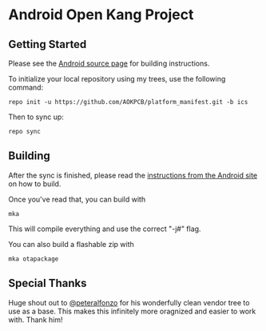 Android Open Kang Project
=========================





Getting Started
---------------

Please see the [Android source page](http://source.android.com/source/index.html) for building instructions.

To initialize your local repository using my trees, use the following command:

    repo init -u https://github.com/AOKPCB/platform_manifest.git -b ics

Then to sync up:

    repo sync



Building
--------

After the sync is finished, please read the [instructions from the Android site](http://s.android.com/source/building.html) on how to build.

Once you've read that, you can build with

    mka

This will compile everything and use the correct "-j#" flag.

You can also build a flashable zip with

    mka otapackage
    
    
Special Thanks
--------------
Huge shout out to [@peteralfonzo](http://twitter.com/peteralfonso) for his wonderfully clean vendor tree to use as a base. This makes this infinitely more oragnized and easier to work with. Thank him!


